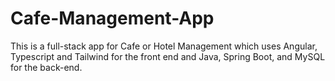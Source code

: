 # Cafe-Management-App
 This is a full-stack app for Cafe or Hotel Management which uses Angular, Typescript and Tailwind for the front end and  Java, Spring Boot, and MySQL for the back-end.
